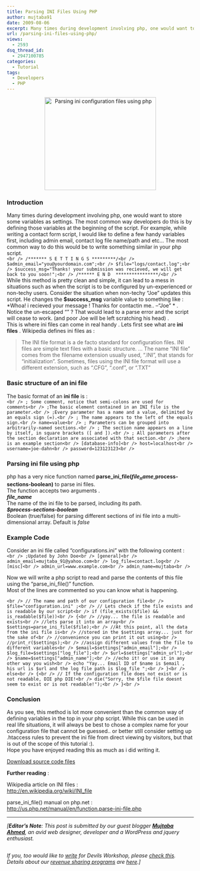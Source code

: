 ```yaml
---
title: Parsing INI Files Using PHP
author: mujtaba91
date: 2009-08-06
excerpt: Many times during development involving php, one would want to store some variables as settings. The most common way developers do this is by defining those variables at the beginning of the script. For example, while writing a contact form script, I would like to define a few handy variables first, including admin email, contact log file name/path and etc... The most common way to do this would be to write something similar in your php script.
url: /parsing-ini-files-using-php/
views:
  - 2593
dsq_thread_id:
  - 2947100785
categories:
  - Tutorial
tags:
  - Developers
  - PHP
---
```

<p style="text-align: center">
  <img class="aligncenter wp-image-51597" src="http://cdn.devilsworkshop.org/files/2009/08/tut_screenshot.png" alt="Parsing ini configuration files using php" width="300" height="250" />
</p>

### Introduction

Many times during development involving php, one would want to store some variables as settings. The most common way developers do this is by defining those variables at the beginning of the script. For example, while writing a contact form script, I would like to define a few handy variables first, including admin email, contact log file name/path and etc&#8230; The most common way to do this would be to write something similar in your php script.  
`<br />
/******* S E T T I N G S *********/<br />
$admin_email="you@yourdomain.com";<br />
$file="logs/contact.log";<br />
$success_msg="Thanks! your submission was recieved, we will get back to you soon!";<br />
/****** E N D  ****************/<br />
`  
While this method is pretty clean and simple, it can lead to a mess in situations such as when the script is to be configured by un-experienced or non-techy users. Consider the situation when non-techy &#8220;Joe&#8221; updates this script. He changes the **$success_msg** variable value to something like : *Whoa! i recieved your message ! Thanks for contactin me.. &#8211;&#8220;Joe&#8221; * . Notice the un-escaped &#8220;&#8221; ? That would lead to a parse error and the script will cease to work. (and poor Joe will be left scratching his head) .  
This is where ini files can come in real handy . Lets first see what are **ini files** . Wikipedia defines ini files as :

> The INI file format is a de facto standard for configuration files. INI files are simple text files with a basic structure. &#8230; The name &#8220;INI file&#8221; comes from the filename extension usually used, &#8220;.INI&#8221;, that stands for &#8220;initialization&#8221;. Sometimes, files using the INI file format will use a different extension, such as &#8220;.CFG&#8221;, &#8220;.conf&#8221;, or &#8220;.TXT&#8221;

### Basic structure of an ini file

The basic format of an **ini file** is :  
`<br />
; Some comment, notice that semi-colons are used for comments<br />
;The basic element contained in an INI file is the parameter.<br />
;Every parameter has a name and a value, delimited by an equals sign (=).<br />
; The name appears to the left of the equals sign.<br />
name=value<br />
; Parameters can be grouped into arbitrarily-named sections.<br />
; The section name appears on a line by itself, in square brackets ([ and ]).<br />
; All parameters after the section declaration are associated with that section.<br />
;here is an example section<br />
[database-info]<br />
host=localhost<br />
username=joe-dahn<br />
password=123123123<br />
`

### Parsing ini file using php

php has a very nice function named **parse\_ini\_file($file_name,$process-sections-boolean)** to parse ini files.  
The function accepts two arguments .  
***file_name***  
The name of the ini file to be parsed, including its path.  
***$process-sections-boolean***  
Boolean (true/false) for parsing different sections of ini file into a multi-dimensional array. Default is *false*

### Example Code

Consider an ini file called &#8220;configurations.ini&#8221; with the following content :  
`<br />
;Updated by John Doe<br />
[general]<br />
admin_email=mujtaba_91@yahoo.com<br />
log_file=contact.log<br />
[misc]<br />
admin_url=www.example.com<br />
admin_name=mujtaba<br />
`

Now we will write a php script to read and parse the contents of this file using the &#8220;parse\_ini\_file()&#8221; function.  
Most of the lines are commented so you can know what is happening.

`<br />
// The name and path of our configuration file<br />
$file="configuration.ini" ;<br />
// Lets check if the file exists and is readable by our script<br />
if (file_exists($file) && is_readable($file))<br />
{<br />
//yay... the file is readable and exists<br />
//lets parse it into an array<br />
$settings=parse_ini_file($file);<br />
//At this point, all the data from the ini file is<br />
//stored in the $settings array... just for the sake of<br />
//convenience you can print it out using<br />
//print_r($settings);<br />
//assign different values from the file to different variables<br />
$email=$settings["admin_email"];<br />
$log_file=$settings["log_file"];<br />
$url=$settings["admin_url"];<br />
$name=$settings["admin_name"];<br />
//echo it! or use it in any other way you wish<br />
echo "Yay... Email ID of $name is $email , his url is $url and the log file path is $log_file ";<br />
}<br />
else<br />
{<br />
// If the configuration file does not exist or is not readable, DIE php DIE!<br />
die("Sorry, the $file file doesnt seem to exist or is not readable!");<br />
}<br />
`

### Conclusion

As you see, this method is lot more convenient than the common way of defining variables in the top in your php script. While this can be used in real life situations, it will always be best to chose a complex name for your configuration file that cannot be guessed.. or better still consider setting up .htaccess rules to prevent the ini file from direct viewing by visitors, but that is out of the scope of this tutorial :).  
Hope you have enjoyed reading this as much as i did writing it.

[Download source code files][1]

**Further reading** :

Wikipedia article on INI files :  
<a href="http://en.wikipedia.org/wiki/INI_file" onclick="_gaq.push(['_trackEvent', 'outbound-article', 'http://en.wikipedia.org/wiki/INI_file', 'http://en.wikipedia.org/wiki/INI_file']);" >http://en.wikipedia.org/wiki/INI_file</a>

parse\_ini\_file() manual on php.net :  
<a href="http://us.php.net/manual/en/function.parse-ini-file.php" onclick="_gaq.push(['_trackEvent', 'outbound-article', 'http://us.php.net/manual/en/function.parse-ini-file.php', 'http://us.php.net/manual/en/function.parse-ini-file.php']);" >http://us.php.net/manual/en/function.parse-ini-file.php</a>

* * *

*[**Editor&#8217;s Note**: This post is submitted by our guest blogger <a href="http://www.dynamicguru.com" onclick="_gaq.push(['_trackEvent', 'outbound-article', 'http://www.dynamicguru.com', 'Mujtaba Ahmed']);" ><strong>Mujtaba Ahmed</strong></a>, an avid web designer, developer and a WordPress and jquery enthusiast.*</p> 

<div style="overflow: hidden;width: 1px;height: 1px">
  [Editor&#8217;s Note: This post is submitted by our guest blogger Mujtaba Ahmed, an avid web designer, developer and a wordpress and jquery enthusiast.
</div>

*If you, too would like to [write][2] for Devils Workshop, please [check this][2]. Details about our [revenue sharing programs][2] are [here][2].]*

 [1]: http://cdn.devilsworkshop.org/files/2009/08/parsing_ini_files_tutorial_files.zip "Download this tutorial source files"
 [2]: http://devilsworkshop.org/join-dw/
